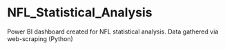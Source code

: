 # NFL_Statistical_Analysis
Power BI dashboard created for NFL statistical analysis. Data gathered via web-scraping (Python)
